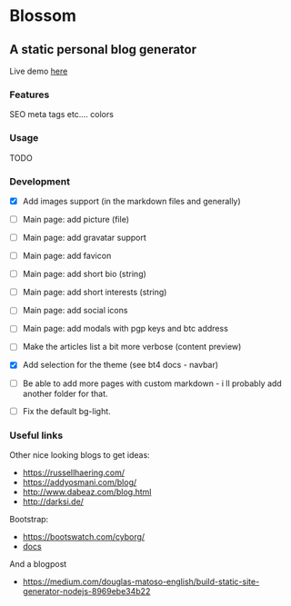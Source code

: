 # Blossom

## A static personal blog generator

Live demo [here](https://nickgavalas.com)

### Features

SEO meta tags etc....
colors

### Usage

TODO

### Development

- [x] Add images support (in the markdown files and generally)

- [ ] Main page: add picture (file)
- [ ] Main page: add gravatar support
- [ ] Main page: add favicon
- [ ] Main page: add short bio (string)
- [ ] Main page: add short interests (string)
- [ ] Main page: add social icons
- [ ] Main page: add modals with pgp keys and btc address

- [ ] Make the articles list a bit more verbose (content preview)

- [x] Add selection for the theme (see bt4 docs - navbar)

- [ ] Be able to add more pages with custom markdown - i ll probably add another folder for that.

- [ ] Fix the default bg-light.

### Useful links

Other nice looking blogs to get ideas:
- https://russellhaering.com/
- https://addyosmani.com/blog/
- http://www.dabeaz.com/blog.html
- http://darksi.de/

Bootstrap:
- https://bootswatch.com/cyborg/
- [docs](https://getbootstrap.com/docs/4.0/examples/)

And a blogpost
- https://medium.com/douglas-matoso-english/build-static-site-generator-nodejs-8969ebe34b22

